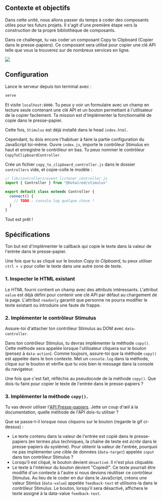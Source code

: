 ## Contexte et objectifs

Dans cette unité, nous allons passer du temps à coder des composants utiles pour tes futurs projets. Il s'agit d'une première étape vers la construction de ta propre bibliothèque de composants.

Dans ce challenge, tu vas coder un composant Copy to Clipboard (Copier dans le presse-papiers). Ce composant sera utilisé pour copier une clé API telle que vous la trouverez sur de nombreux services en ligne.

![](https://raw.githubusercontent.com/lewagon/fullstack-images/master/frontend/copy-to-clipboard.gif)

## Configuration

Lance le serveur depuis ton terminal avec :

```bash
serve
```

Et visite `localhost:8000`. Tu peux y voir un formulaire avec un champ en lecture seule contenant une clé API et un bouton permettant à l'utilisateur de la copier facilement.
Ta mission est d'implémenter la fonctionnalité de copie dans le presse-papier.

Cette fois, `Stimulus` est déjà installé dans le head `index.html`.

Cependant, tu dois encore t'habituer à faire la partie configuration du JavaScript toi-même. Ouvre `index.js`, importe le contrôleur Stimulus en haut et enregistre le contrôleur en bas. Tu peux nommer le contrôleur `CopyToClipboardController`.

Crée un fichier `copy_to_clipboard_controller.js` dans le dossier `controllers` vide, et copie-colle le modèle :

```javascript
// lib/controllers/event_listener_controller.js
import { Controller } from "@hotwired/stimulus"

export default class extends Controller {
  connect() {
    // TODO : console.log quelque chose !
  }
}
```

Tout est prêt !

## Spécifications

Ton but est d'implémenter le callback qui copie le texte dans la valeur de l'entrée dans le presse-papier.

Une fois que tu as cliqué sur le bouton *Copy to Clipboard*, tu peux utiliser `ctrl + v` pour coller le texte dans une autre zone de texte.

### 1. Inspecter le HTML existant

Le HTML fourni contient un champ avec des attributs intéressants. L'attribut `value` est déjà défini pour contenir une clé API par défaut au chargement de la page.
L'attribut `readonly` garantit que personne ne pourra modifier le texte existant ou introduire une faute de frappe.

### 2. Implémenter le contrôleur Stimulus

Assure-toi d'attacher ton contrôleur Stimulus au DOM avec `data-controller`.

Dans ton contrôleur Stimulus, tu devras implémenter la méthode `copy()`. Cette méthode sera appelée lorsque l'utilisateur cliquera sur le bouton (pensez à `data-action`). Comme toujours, assure-toi que la méthode `copy()` est appelée dans le bon contexte. Met un `console.log` dans la méthode, clique sur le bouton et vérifie que tu vois bien le message dans la console du navigateur.

Une fois que c'est fait, réfléchis au pseudocode de la méthode `copy()`. Que dois-tu faire pour copier le texte de l'entrée dans le presse-papiers ?

### 3. Implémenter la méthode `copy()`.

Tu vas devoir utiliser l'[API Presse-papiers](https://developer.mozilla.org/en-US/docs/Web/API/Clipboard). Jette un coup d'œil à la documentation, quelle méthode de l'API dois-tu utiliser ?

Que se passe-t-il lorsque nous cliquons sur le bouton (regarde le gif ci-dessus) :
- Le texte contenu dans la valeur de l'entrée est copié dans le presse-papiers (en termes plus techniques, la chaîne de texte est *écrite* dans le presse-papiers du système). Pour obtenir la valeur de l'entrée, pourquoi ne pas implémenter une cible de données (`data-target`) appelée `input` dans ton contrôleur Stimulus ?
- Lorsqu'il est cliqué, le bouton devient `désactivé`. Il n'est plus cliquable.
- Le texte à l'intérieur du bouton devient "Copied!". Ce texte pourrait être modifié d'un contexte à l'autre si nous devions réutiliser ce contrôleur Stimulus. Au lieu de le coder en dur dans le JavaScript, créons une valeur Stimlus (`data-value`) appelée `feedback-text` et utilisons-la dans le contrôleur Stimulus. Le bouton, lorsqu'il sera désactivé, affichera le texte assigné à la data-value `feedback-text`.
